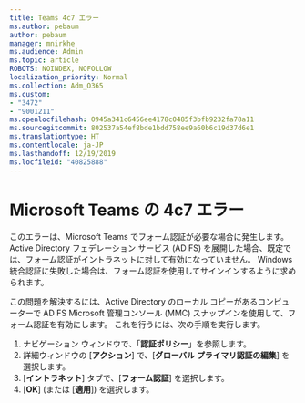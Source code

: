 ```yaml
---
title: Teams 4c7 エラー
ms.author: pebaum
author: pebaum
manager: mnirkhe
ms.audience: Admin
ms.topic: article
ROBOTS: NOINDEX, NOFOLLOW
localization_priority: Normal
ms.collection: Adm_O365
ms.custom:
- "3472"
- "9001211"
ms.openlocfilehash: 0945a341c6456ee4178c0485f3bfb9232fa78a11
ms.sourcegitcommit: 802537a54ef8bde1bdd758ee9a60b6c19d37d6e1
ms.translationtype: HT
ms.contentlocale: ja-JP
ms.lasthandoff: 12/19/2019
ms.locfileid: "40825888"
---
```

# <a name="4c7-error-in-microsoft-teams"></a>Microsoft Teams の 4c7 エラー

このエラーは、Microsoft Teams でフォーム認証が必要な場合に発生します。 Active Directory フェデレーション サービス (AD FS) を展開した場合、既定では、フォーム認証がイントラネットに対して有効になっていません。 Windows 統合認証に失敗した場合は、フォーム認証を使用してサインインするように求められます。

この問題を解決するには、Active Directory のローカル コピーがあるコンピューターで AD FS Microsoft 管理コンソール (MMC) スナップインを使用して、フォーム認証を有効にします。 これを行うには、次の手順を実行します。 

1. ナビゲーション ウィンドウで、「**認証ポリシー**」を参照します。
2. 詳細ウィンドウの [**アクション**] で、[**グローバル プライマリ認証の編集**] を選択します。
3. [**イントラネット**] タブで、[**フォーム認証**] を選択します。
4. [**OK**] (または [**適用**]) を選択します。
